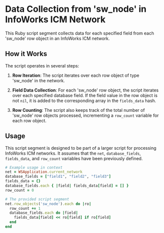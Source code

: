 # Data Collection from 'sw_node' in InfoWorks ICM Network

This Ruby script segment collects data for each specified field from each 'sw_node' row object in an InfoWorks ICM network.

## How it Works

The script operates in several steps:

1. **Row Iteration**: The script iterates over each row object of type 'sw_node' in the network.

2. **Field Data Collection**: For each 'sw_node' row object, the script iterates over each specified database field. If the field value in the row object is not `nil`, it is added to the corresponding array in the `fields_data` hash.

3. **Row Counting**: The script also keeps track of the total number of 'sw_node' row objects processed, incrementing a `row_count` variable for each row object.

## Usage

This script segment is designed to be part of a larger script for processing InfoWorks ICM networks. It assumes that the `net`, `database_fields`, `fields_data`, and `row_count` variables have been previously defined.

```ruby
# Example usage in context
net = WSApplication.current_network
database_fields = ["field1", "field2", "field3"]
fields_data = {}
database_fields.each { |field| fields_data[field] = [] }
row_count = 0

# The provided script segment
net.row_objects('sw_node').each do |ro|
  row_count += 1
  database_fields.each do |field|
    fields_data[field] << ro[field] if ro[field]
  end
end